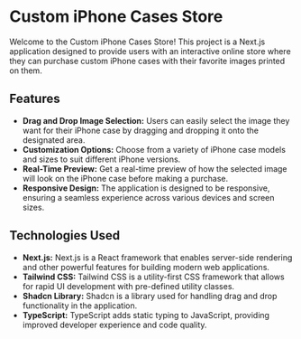 # Custom iPhone Cases Store

Welcome to the Custom iPhone Cases Store! This project is a Next.js application designed to provide users with an interactive online store where they can purchase custom iPhone cases with their favorite images printed on them.

## Features

- **Drag and Drop Image Selection:** Users can easily select the image they want for their iPhone case by dragging and dropping it onto the designated area.
- **Customization Options:** Choose from a variety of iPhone case models and sizes to suit different iPhone versions.
- **Real-Time Preview:** Get a real-time preview of how the selected image will look on the iPhone case before making a purchase.
- **Responsive Design:** The application is designed to be responsive, ensuring a seamless experience across various devices and screen sizes.

## Technologies Used

- **Next.js:** Next.js is a React framework that enables server-side rendering and other powerful features for building modern web applications.
- **Tailwind CSS:** Tailwind CSS is a utility-first CSS framework that allows for rapid UI development with pre-defined utility classes.
- **Shadcn Library:** Shadcn is a library used for handling drag and drop functionality in the application.
- **TypeScript:** TypeScript adds static typing to JavaScript, providing improved developer experience and code quality.
